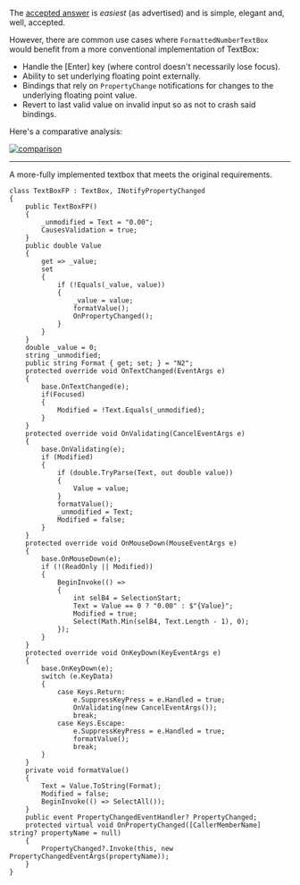 The [accepted answer](https://stackoverflow.com/a/74894995/5438626) is _easiest_ (as advertised) and is simple, elegant and, well, accepted. 

However, there are common use cases where `FormattedNumberTextBox` would benefit from a more conventional implementation of TextBox:

- Handle the [Enter] key (where control doesn't necessarily lose focus).
- Ability to set underlying floating point externally.
- Bindings that rely on `PropertyChange` notifications for changes to the underlying floating point value.
- Revert to last valid value on invalid input so as not to crash said bindings.

Here's a comparative analysis:

[![comparison][1]][1]

***
A more-fully implemented textbox that meets the original requirements.

    class TextBoxFP : TextBox, INotifyPropertyChanged
    {
        public TextBoxFP()
        {
            _unmodified = Text = "0.00";
            CausesValidation = true;
        }
        public double Value  
        {
            get => _value;
            set
            {
                if (!Equals(_value, value))
                {
                    _value = value;
                    formatValue();
                    OnPropertyChanged();
                }
            }
        }
        double _value = 0;
        string _unmodified;
        public string Format { get; set; } = "N2";
        protected override void OnTextChanged(EventArgs e)
        {
            base.OnTextChanged(e);
            if(Focused)
            {
                Modified = !Text.Equals(_unmodified);
            }
        }
        protected override void OnValidating(CancelEventArgs e)
        {
            base.OnValidating(e);
            if (Modified)
            {
                if (double.TryParse(Text, out double value))
                {
                    Value = value;
                }
                formatValue();
                _unmodified = Text;
                Modified = false;
            }
        }
        protected override void OnMouseDown(MouseEventArgs e)
        {
            base.OnMouseDown(e);
            if (!(ReadOnly || Modified))
            {
                BeginInvoke(() =>
                {
                    int selB4 = SelectionStart;
                    Text = Value == 0 ? "0.00" : $"{Value}";
                    Modified = true;
                    Select(Math.Min(selB4, Text.Length - 1), 0);
                });
            }
        }
        protected override void OnKeyDown(KeyEventArgs e)
        {
            base.OnKeyDown(e);
            switch (e.KeyData)
            {
                case Keys.Return:
                    e.SuppressKeyPress = e.Handled = true;
                    OnValidating(new CancelEventArgs());
                    break;
                case Keys.Escape:
                    e.SuppressKeyPress = e.Handled = true;
                    formatValue();
                    break;
            }
        }
        private void formatValue()
        {
            Text = Value.ToString(Format);
            Modified = false;
            BeginInvoke(() => SelectAll());
        }
        public event PropertyChangedEventHandler? PropertyChanged;
        protected virtual void OnPropertyChanged([CallerMemberName] string? propertyName = null)
        {
            PropertyChanged?.Invoke(this, new PropertyChangedEventArgs(propertyName));
        }
    }


  [1]: https://i.stack.imgur.com/NiaLd.png